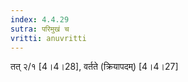 ```yaml
---
index: 4.4.29
sutra: परिमुखं च
vritti: anuvritti
---
```


तत् २/१ [4।4।28], वर्तते (क्रियापदम्) [4।4।27]